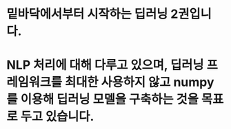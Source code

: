 # 밑바닥에서부터 시작하는 딥러닝 2권입니다.

# NLP 처리에 대해 다루고 있으며, 딥러닝 프레임워크를 최대한 사용하지 않고 numpy를 이용해 딥러닝 모델을 구축하는 것을 목표로 두고 있습니다.
